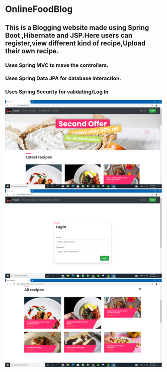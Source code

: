 # OnlineFoodBlog
## This is a Blogging website made using Spring Boot ,Hibernate and JSP.Here users can register,view different kind of recipe,Upload their own recipe.
### Uses Spring MVC to mave the controllers. 
### Uses Spring Data JPA for database Interaction.
### Uses Spring Security for validating/Log In 
![Test Image 1](https://github.com/nikhillab/FoodBlog/blob/main/images/Screenshot%20(239).png)
![Test Image 2](https://github.com/nikhillab/FoodBlog/blob/main/images/Screenshot%20(240).png)
![Test Image 3](https://github.com/nikhillab/FoodBlog/blob/main/images/Screenshot%20(241).png)
